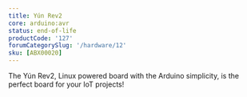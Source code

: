 ```yaml
---
title: Yún Rev2
core: arduino:avr
status: end-of-life
productCode: '127'
forumCategorySlug: '/hardware/12'
sku: [ABX00020]
---
```


The Yún Rev2, Linux powered board with the Arduino simplicity, is the perfect board for your IoT projects!

